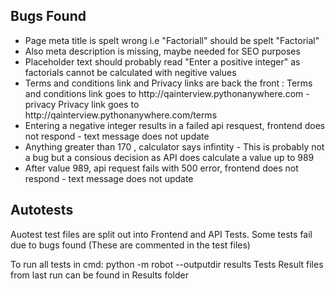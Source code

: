 <h2>Bugs Found</h2>
<ul>
  <li>Page meta title is spelt wrong i.e "Factoriall" should be spelt "Factorial"</li>
  <li>Also meta description is missing, maybe needed for SEO purposes</li>
  <li>Placeholder text should probably read "Enter a positive integer" as factorials cannot be calculated with negitive values</li>
  <li>Terms and conditions link and Privacy links are back the front :
Terms and conditions link goes to http://qainterview.pythonanywhere.com - privacy
Privacy link goes to http://qainterview.pythonanywhere.com/terms</li>
<li>Entering a negative integer results in a failed api resquest, frontend does not respond - text message does not update</li>
<li>Anything greater than 170 , calculator says infintity - This is probably not a bug but a consious decision as API does calculate a value up to 989</li>
<li>After value 989, api request fails with 500 error,  frontend does not respond - text message does not update </li>
</ul>

<h2>Autotests</h2>
Auotest test files are split out into Frontend and API Tests. Some tests fail due to bugs found (These are commented in the test files)

To run all tests in cmd: python -m robot --outputdir results Tests
Result files from last run can be found in Results folder
